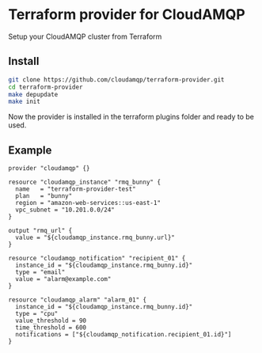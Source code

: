 # Terraform provider for CloudAMQP

Setup your CloudAMQP cluster from Terraform

## Install

```sh
git clone https://github.com/cloudamqp/terraform-provider.git
cd terraform-provider
make depupdate
make init
```

Now the provider is installed in the terraform plugins folder and ready to be used.

## Example

```hcl
provider "cloudamqp" {}

resource "cloudamqp_instance" "rmq_bunny" {
  name   = "terraform-provider-test"
  plan   = "bunny"
  region = "amazon-web-services::us-east-1"
  vpc_subnet = "10.201.0.0/24"
}

output "rmq_url" {
  value = "${cloudamqp_instance.rmq_bunny.url}"
}

resource "cloudamqp_notification" "recipient_01" {
  instance_id = "${cloudamqp_instance.rmq_bunny.id}"
  type = "email"
  value = "alarm@example.com"
}

resource "cloudamqp_alarm" "alarm_01" {
  instance_id = "${cloudamqp_instance.rmq_bunny.id}"
  type = "cpu"
  value_threshold = 90
  time_threshold = 600
  notifications = ["${cloudamqp_notification.recipient_01.id}"]
}
```




